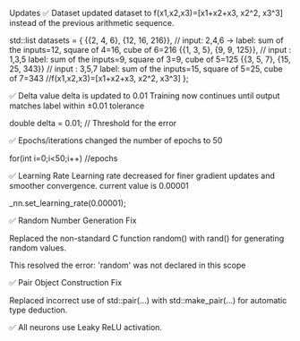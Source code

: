 Updates
✅ Dataset
   updated dataset to 
   f(x1​,x2​,x3​)=[x1​+x2​+x3​, x2^2​, x3^3​]  instead of the previous arithmetic sequence.

   std::list<Dataset> datasets = {
    {{2, 4, 6}, {12, 16, 216}},  // input: 2,4,6 -> label: sum of the inputs=12, square of 4=16, cube of 6=216
    {{1, 3, 5}, {9, 9, 125}}, // input : 1,3,5 label: sum of the inputs=9, square of 3=9, cube of 5=125
    {{3, 5, 7}, {15, 25, 343}} // input : 3,5,7 label: sum of the inputs=15, square of 5=25, cube of 7=343
    //f(x1​,x2​,x3​)=[x1​+x2​+x3​, x2^2​, x3^3​]
};

✅ Delta value
   delta is updated to 0.01
   Training now continues until output matches label within ±0.01 tolerance

   double delta = 0.01; // Threshold for the error

✅ Epochs/iterations
   changed the number of epochs to 50

   for(int i=0;i<50;i++)   //epochs

✅ Learning Rate
   Learning rate decreased for finer gradient updates and smoother convergence.
   current value is 0.00001

   _nn.set_learning_rate(0.00001);

✅ Random Number Generation Fix

Replaced the non-standard C function random() with rand() for generating random values.

This resolved the error:
'random' was not declared in this scope


✅ Pair Object Construction Fix

Replaced incorrect use of std::pair(...) with std::make_pair(...) for automatic type deduction.   

✅ All neurons use Leaky ReLU activation.    
      
